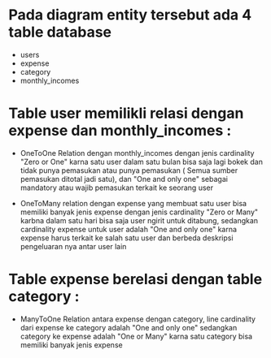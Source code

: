 # Pada diagram entity tersebut ada 4 table database

- users
- expense
- category
- monthly_incomes

# Table user memilikli relasi dengan expense dan monthly_incomes :

- OneToOne Relation dengan monthly_incomes dengan jenis cardinality "Zero or One" karna satu user dalam satu bulan bisa saja lagi bokek dan tidak punya pemasukan atau punya pemasukan ( Semua sumber pemasukan ditotal jadi satu), dan "One and only one" sebagai mandatory atau wajib pemasukan terkait ke seorang user

- OneToMany relation dengan expense yang membuat satu user bisa memiliki banyak jenis expense dengan jenis cardinality "Zero or Many" karbna dalam satu hari bisa saja user ngirit untuk ditabung, sedangkan cardinality expense untuk user adalah "One and only one" karna expense harus terkait ke salah satu user dan berbeda deskripsi pengeluaran nya antar user lain

# Table expense berelasi dengan table category :

- ManyToOne Relation antara expense dengan category, line cardinality dari expense ke category adalah "One and only one" sedangkan category ke expense adalah "One or Many" karna satu category bisa memiliki banyak jenis expense
